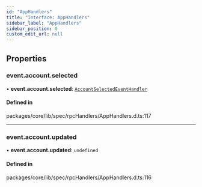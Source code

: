 ```yaml
---
id: "AppHandlers"
title: "Interface: AppHandlers"
sidebar_label: "AppHandlers"
sidebar_position: 0
custom_edit_url: null
---
```


## Properties

### event.account.selected

• **event.account.selected**: [`AccountSelectedEventHandler`](../#accountselectedeventhandler)

#### Defined in

packages/core/lib/spec/rpcHandlers/AppHandlers.d.ts:117

___

### event.account.updated

• **event.account.updated**: `undefined`

#### Defined in

packages/core/lib/spec/rpcHandlers/AppHandlers.d.ts:116
